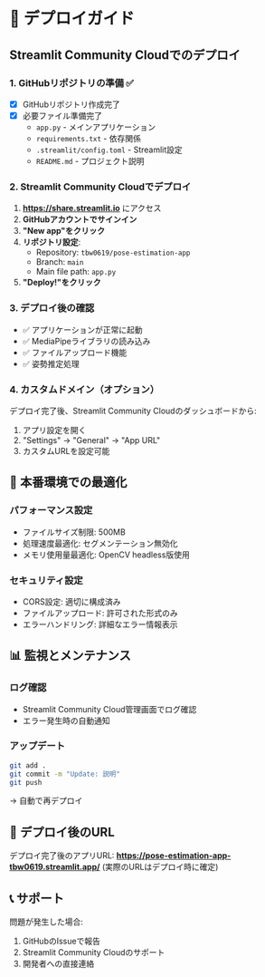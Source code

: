 # 🚀 デプロイガイド

## Streamlit Community Cloudでのデプロイ

### 1. GitHubリポジトリの準備 ✅
- [x] GitHubリポジトリ作成完了
- [x] 必要ファイル準備完了
  - `app.py` - メインアプリケーション
  - `requirements.txt` - 依存関係
  - `.streamlit/config.toml` - Streamlit設定
  - `README.md` - プロジェクト説明

### 2. Streamlit Community Cloudでデプロイ

1. **https://share.streamlit.io** にアクセス
2. **GitHubアカウントでサインイン**
3. **"New app"をクリック**
4. **リポジトリ設定**:
   - Repository: `tbw0619/pose-estimation-app`
   - Branch: `main`
   - Main file path: `app.py`
5. **"Deploy!"をクリック**

### 3. デプロイ後の確認

- ✅ アプリケーションが正常に起動
- ✅ MediaPipeライブラリの読み込み
- ✅ ファイルアップロード機能
- ✅ 姿勢推定処理

### 4. カスタムドメイン（オプション）

デプロイ完了後、Streamlit Community Cloudのダッシュボードから:
1. アプリ設定を開く
2. "Settings" → "General" → "App URL"
3. カスタムURLを設定可能

## 🔧 本番環境での最適化

### パフォーマンス設定
- ファイルサイズ制限: 500MB
- 処理速度最適化: セグメンテーション無効化
- メモリ使用量最適化: OpenCV headless版使用

### セキュリティ設定
- CORS設定: 適切に構成済み
- ファイルアップロード: 許可された形式のみ
- エラーハンドリング: 詳細なエラー情報表示

## 📊 監視とメンテナンス

### ログ確認
- Streamlit Community Cloud管理画面でログ確認
- エラー発生時の自動通知

### アップデート
```bash
git add .
git commit -m "Update: 説明"
git push
```
→ 自動で再デプロイ

## 🔗 デプロイ後のURL

デプロイ完了後のアプリURL:
**https://pose-estimation-app-tbw0619.streamlit.app/**
(実際のURLはデプロイ時に確定)

## 📞 サポート

問題が発生した場合:
1. GitHubのIssueで報告
2. Streamlit Community Cloudのサポート
3. 開発者への直接連絡
